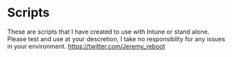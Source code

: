 # Scripts
These are scripts that I have created to use with Intune or stand alone.
Please test and use at your descretion, I take no responsiblity for any issues in your environment.
https://twitter.com/Jeremy_reboot
